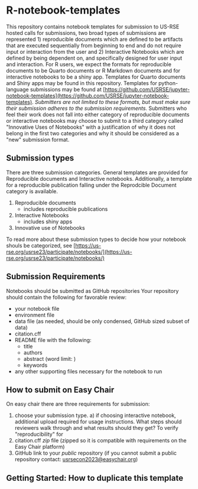 # R-notebook-templates
This repository contains notebook templates for submission to US-RSE hosted calls for submissions, two broad types of submissions are represented 1) reproducible documents which are defined to be artifacts that are executed sequentially from beginning to end and do not require input or interaction from the user and 2) Interactive Notebooks which are defined by being dependent on, and specifically designed for user input and interaction. For R users, we expect the formats for reproducible documents to be Quarto documents or R Markdown documents and for interactive notebooks to be a shiny app. Templates for Quarto documents and Shiny apps may be found in this repository. Templates for python-language submissions may be found at [https://github.com/USRSE/jupyter-notebook-templates](https://github.com/USRSE/jupyter-notebook-templates). *Submitters are not limited to these formats, but must make sure their submission adheres to the submission requirements.* Submitters who feel their work does not fall into either category of reproducible documents or interactive notebooks may choose to submit to a third category called "Innovative Uses of Notebooks" with a justification of why it does not belong in the first two categories and why it should be considered as a "new" submission format. 




## Submission types
There are three submission categories. General templates are provided for Reproducible documents and Interactive notebooks. Additionally, a template for a reproducible publication falling under the Reprodcible Document category is available. 
1) Reproducible documents
    - includes reproducible publications
2) Interactive Notebooks
    - includes shiny apps
3) Innovative use of Notebooks

To read more about these submission types to decide how your notebook shouls be categorized, see [https://us-rse.org/usrse23/participate/notebooks/](https://us-rse.org/usrse23/participate/notebooks/)



## Submission Requirements

Notebooks should be submitted as GitHub repositories
Your repository should contain the following for favorable review:
- your notebook file
- environment file
- data file (as needed, should be only condensed, GitHub sized subset of data)
- citation.cff
- README file with the following:
    - title
    - authors
    - abstract (word limit: )
    - keywords
- any other supporting files necessary for the notebook to run

## How to submit on Easy Chair
On easy chair there are three requirements for submission:
1) choose your submission type.
    a) if choosing interactive notebook, additional upload required for usage instructions. What steps should reviewers walk through and what results should they get? To verify "reproducibility" for 
2) citation.cff *zip* file (zipped so it is compatible with requirements on the Easy Chair platform)
3) GitHub link to your *public* repository (if you cannot submit a public repository contact: usrsecon2023@easychair.org)



## Getting Started: How to duplicate this template














